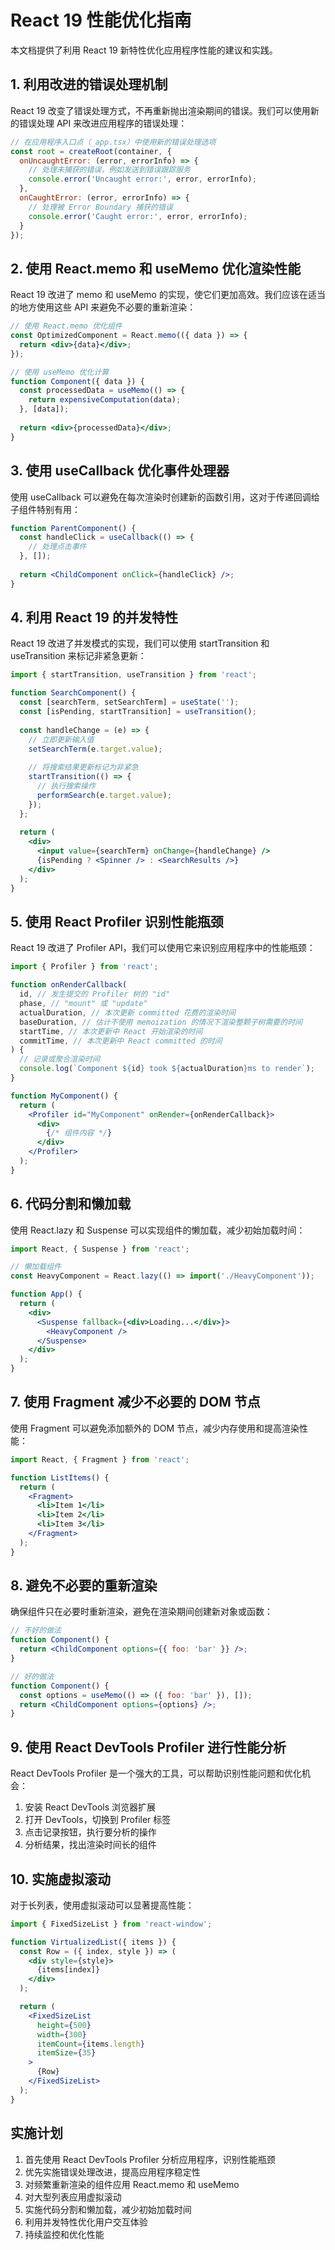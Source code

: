 # React 19 性能优化指南

本文档提供了利用 React 19 新特性优化应用程序性能的建议和实践。

## 1. 利用改进的错误处理机制

React 19 改变了错误处理方式，不再重新抛出渲染期间的错误。我们可以使用新的错误处理 API 来改进应用程序的错误处理：

```jsx
// 在应用程序入口点（_app.tsx）中使用新的错误处理选项
const root = createRoot(container, {
  onUncaughtError: (error, errorInfo) => {
    // 处理未捕获的错误，例如发送到错误跟踪服务
    console.error('Uncaught error:', error, errorInfo);
  },
  onCaughtError: (error, errorInfo) => {
    // 处理被 Error Boundary 捕获的错误
    console.error('Caught error:', error, errorInfo);
  }
});
```

## 2. 使用 React.memo 和 useMemo 优化渲染性能

React 19 改进了 memo 和 useMemo 的实现，使它们更加高效。我们应该在适当的地方使用这些 API 来避免不必要的重新渲染：

```jsx
// 使用 React.memo 优化组件
const OptimizedComponent = React.memo(({ data }) => {
  return <div>{data}</div>;
});

// 使用 useMemo 优化计算
function Component({ data }) {
  const processedData = useMemo(() => {
    return expensiveComputation(data);
  }, [data]);
  
  return <div>{processedData}</div>;
}
```

## 3. 使用 useCallback 优化事件处理器

使用 useCallback 可以避免在每次渲染时创建新的函数引用，这对于传递回调给子组件特别有用：

```jsx
function ParentComponent() {
  const handleClick = useCallback(() => {
    // 处理点击事件
  }, []);
  
  return <ChildComponent onClick={handleClick} />;
}
```

## 4. 利用 React 19 的并发特性

React 19 改进了并发模式的实现，我们可以使用 startTransition 和 useTransition 来标记非紧急更新：

```jsx
import { startTransition, useTransition } from 'react';

function SearchComponent() {
  const [searchTerm, setSearchTerm] = useState('');
  const [isPending, startTransition] = useTransition();
  
  const handleChange = (e) => {
    // 立即更新输入值
    setSearchTerm(e.target.value);
    
    // 将搜索结果更新标记为非紧急
    startTransition(() => {
      // 执行搜索操作
      performSearch(e.target.value);
    });
  };
  
  return (
    <div>
      <input value={searchTerm} onChange={handleChange} />
      {isPending ? <Spinner /> : <SearchResults />}
    </div>
  );
}
```

## 5. 使用 React Profiler 识别性能瓶颈

React 19 改进了 Profiler API，我们可以使用它来识别应用程序中的性能瓶颈：

```jsx
import { Profiler } from 'react';

function onRenderCallback(
  id, // 发生提交的 Profiler 树的 "id"
  phase, // "mount" 或 "update" 
  actualDuration, // 本次更新 committed 花费的渲染时间
  baseDuration, // 估计不使用 memoization 的情况下渲染整颗子树需要的时间
  startTime, // 本次更新中 React 开始渲染的时间
  commitTime, // 本次更新中 React committed 的时间
) {
  // 记录或聚合渲染时间
  console.log(`Component ${id} took ${actualDuration}ms to render`);
}

function MyComponent() {
  return (
    <Profiler id="MyComponent" onRender={onRenderCallback}>
      <div>
        {/* 组件内容 */}
      </div>
    </Profiler>
  );
}
```

## 6. 代码分割和懒加载

使用 React.lazy 和 Suspense 可以实现组件的懒加载，减少初始加载时间：

```jsx
import React, { Suspense } from 'react';

// 懒加载组件
const HeavyComponent = React.lazy(() => import('./HeavyComponent'));

function App() {
  return (
    <div>
      <Suspense fallback={<div>Loading...</div>}>
        <HeavyComponent />
      </Suspense>
    </div>
  );
}
```

## 7. 使用 Fragment 减少不必要的 DOM 节点

使用 Fragment 可以避免添加额外的 DOM 节点，减少内存使用和提高渲染性能：

```jsx
import React, { Fragment } from 'react';

function ListItems() {
  return (
    <Fragment>
      <li>Item 1</li>
      <li>Item 2</li>
      <li>Item 3</li>
    </Fragment>
  );
}
```

## 8. 避免不必要的重新渲染

确保组件只在必要时重新渲染，避免在渲染期间创建新对象或函数：

```jsx
// 不好的做法
function Component() {
  return <ChildComponent options={{ foo: 'bar' }} />;
}

// 好的做法
function Component() {
  const options = useMemo(() => ({ foo: 'bar' }), []);
  return <ChildComponent options={options} />;
}
```

## 9. 使用 React DevTools Profiler 进行性能分析

React DevTools Profiler 是一个强大的工具，可以帮助识别性能问题和优化机会：

1. 安装 React DevTools 浏览器扩展
2. 打开 DevTools，切换到 Profiler 标签
3. 点击记录按钮，执行要分析的操作
4. 分析结果，找出渲染时间长的组件

## 10. 实施虚拟滚动

对于长列表，使用虚拟滚动可以显著提高性能：

```jsx
import { FixedSizeList } from 'react-window';

function VirtualizedList({ items }) {
  const Row = ({ index, style }) => (
    <div style={style}>
      {items[index]}
    </div>
  );

  return (
    <FixedSizeList
      height={500}
      width={300}
      itemCount={items.length}
      itemSize={35}
    >
      {Row}
    </FixedSizeList>
  );
}
```

## 实施计划

1. 首先使用 React DevTools Profiler 分析应用程序，识别性能瓶颈
2. 优先实施错误处理改进，提高应用程序稳定性
3. 对频繁重新渲染的组件应用 React.memo 和 useMemo
4. 对大型列表应用虚拟滚动
5. 实施代码分割和懒加载，减少初始加载时间
6. 利用并发特性优化用户交互体验
7. 持续监控和优化性能
